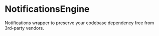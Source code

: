 # NotificationsEngine
Notifications wrapper to preserve your codebase dependency free from 3rd-party vendors.
